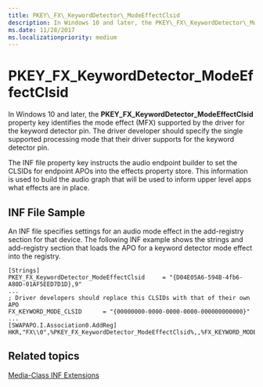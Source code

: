 ```yaml
---
title: PKEY\_FX\_KeywordDetector\_ModeEffectClsid
description: In Windows 10 and later, the PKEY\_FX\_KeywordDetector\_ModeEffectClsid property key identifies the mode effect (MFX) supported by the driver for the keyword detector pin.
ms.date: 11/28/2017
ms.localizationpriority: medium
---
```


# PKEY\_FX\_KeywordDetector\_ModeEffectClsid


In Windows 10 and later, the **PKEY\_FX\_KeywordDetector\_ModeEffectClsid** property key identifies the mode effect (MFX) supported by the driver for the keyword detector pin. The driver developer should specify the single supported processing mode that their driver supports for the keyword detector pin.

The INF file property key instructs the audio endpoint builder to set the CLSIDs for endpoint APOs into the effects property store. This information is used to build the audio graph that will be used to inform upper level apps what effects are in place.

## <span id="INF_File_Sample"></span><span id="inf_file_sample"></span><span id="INF_FILE_SAMPLE"></span>INF File Sample


An INF file specifies settings for an audio mode effect in the add-registry section for that device. The following INF example shows the strings and add-registry section that loads the APO for a keyword detector mode effect into the registry.

```inf
[Strings]
PKEY_FX_KeywordDetector_ModeEffectClsid     = "{D04E05A6-594B-4fb6-A80D-01AF5EED7D1D},9"
...
; Driver developers should replace this CLSIDs with that of their own APO
FX_KEYWORD_MODE_CLSID      = "{00000000-0000-0000-0000-000000000000}"
...
[SWAPAPO.I.Association0.AddReg]
HKR,"FX\\0",%PKEY_FX_KeywordDetector_ModeEffectClsid%,,%FX_KEYWORD_MODE_CLSID%
```

## <span id="related_topics"></span>Related topics


[Media-Class INF Extensions](media-class-inf-extensions.md)

 

 






